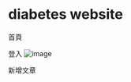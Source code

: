 # diabetes website
首頁


登入
![image](https://github.com/justdoit30927/Hospital/raw/master/upload/02.png)

新增文章

